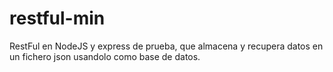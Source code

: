 # restful-min
RestFul en NodeJS y express de prueba, que almacena y recupera datos en un fichero json usandolo como base de datos.
